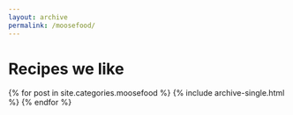 ```yaml
---
layout: archive
permalink: /moosefood/
---
```


# Recipes we like

<div class="tiles">
{% for post in site.categories.moosefood %}
  {% include archive-single.html %}
{% endfor %}
</div><!-- /.tiles -->
